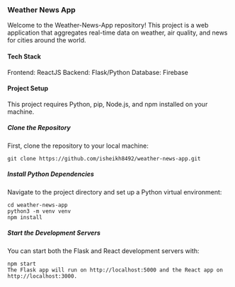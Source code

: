 ### Weather News App
Welcome to the Weather-News-App repository! This project is a web application that aggregates real-time data on weather, air quality, and news for cities around the world.

#### Tech Stack
Frontend: ReactJS
Backend: Flask/Python
Database: Firebase


#### Project Setup
This project requires Python, pip, Node.js, and npm installed on your machine.

##### Clone the Repository
First, clone the repository to your local machine:

```
git clone https://github.com/isheikh8492/weather-news-app.git
```

##### Install Python Dependencies
Navigate to the project directory and set up a Python virtual environment:

```
cd weather-news-app
python3 -m venv venv
npm install
```

##### Start the Development Servers
You can start both the Flask and React development servers with:

```
npm start
The Flask app will run on http://localhost:5000 and the React app on http://localhost:3000.
```